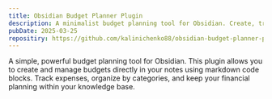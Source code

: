 ```yaml
---
title: Obsidian Budget Planner Plugin
description: A minimalist budget planning tool for Obsidian. Create, track, and manage budgets using markdown code blocks directly in your notes.
pubDate: 2025-03-25
repositiry: https://github.com/kalinichenko88/obsidian-budget-planner-plugin
---
```


A simple, powerful budget planning tool for Obsidian. This plugin allows you to create and manage budgets directly in your notes using markdown code blocks. Track expenses, organize by categories, and keep your financial planning within your knowledge base.
